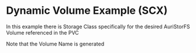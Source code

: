 
# Dynamic Volume Example (SCX)

In this example there is Storage Class specifically for the desired AuriStorFS Volume referenced in the PVC

Note that the Volume Name is generated

